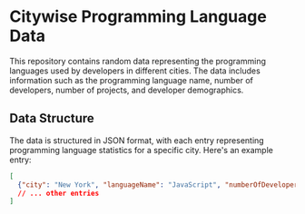 # Citywise Programming Language Data

This repository contains random data representing the programming languages used by developers in different cities. The data includes information such as the programming language name, number of developers, number of projects, and developer demographics.

## Data Structure

The data is structured in JSON format, with each entry representing programming language statistics for a specific city. Here's an example entry:

```json
[
  {"city": "New York", "languageName": "JavaScript", "numberOfDevelopers": 12000, "numberOfProjects": 1500, "maleDevelopers": 8000, "femaleDevelopers": 4000, "developerSex": "Male", "year": 2022},
  // ... other entries
]
